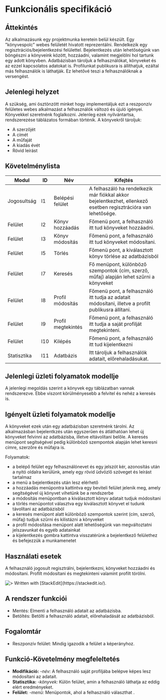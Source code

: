 # Funkcionális specifikáció

## Áttekintés

Az alkalmazásunk egy projektmunka keretein belül készült. Egy "könyvespolc" webes felületét hivatott reprezentálni. Rendelkezik egy regisztrációs/bejelentkezési felülettel. Bejelentkezés után lehetőségünk van böngészni a könyveink között, hozzáadni, valamint megjelölni hol tartunk egy adott könyvben. Adatbázisban tároljuk a felhasználókat, könyveket és az ezzel kapcsolatos adatokat is. Profilunkat publikusra is állíthatjuk, ezáltal más felhasználók is láthatják. Ez lehetővé teszi a felhasználóknak a versengést.

## Jelenlegi helyzet
A szükség, ami ösztönzött minket hogy implementáljuk ezt a reszponzív felületes webes alkalmazást a felhasználók változó és újuló igényei. 
Könyvekkel szeretnénk foglalkozni. Jelenleg ezek nyilvántartsa, rendszerezése táblázatos formában történik.
A könyvekről tároljuk:
- A szerzőjét
- A címét
- A műfaját
- A kiadás évét
- Rövid leírást

## Követelménylista
|    Modul    | ID |       Név          |                                                        Kifejtés                                                |
|-------------|----|--------------------|----------------------------------------------------------------------------------------------------------------|
| Jogosultság | I1 | Belépési felület   | A felhaszáló ha rendelkezik már fiókkal akkor bejelentkezhet, ellenkező esetben regisztrációra van lehetősége. |
|   Felület   | I2 | Könyv hozzáadás    | Főmenü pont, a felhasználó itt tud könyveket hozzáadni.                                                        |
|   Felület   | I3 | Könyv módosítás    | Főmenü pont, a felhasználó itt tud könyveket módosítani.                                                       |
|   Felület   | I5 | Törlés             | Főmenü pont, a kiválasztott könyv törlése az adatbázisból                                                      |
|   Felület   | I7 | Keresés            | Fő menüpont, különböző szempontok (cím, szerző, műfaj) alapján lehet szűrni a könyveket                        |
|   Felület   | I8 | Profil módosítás   | Főmenü pont, a felhasználó itt tudja az adatait módosítani, illetve a profilt publikusra állítani.             |
|   Felület   | I9 | Profil megtekintés | Főmenü pont, a felhasználó itt tudja a saját profilját megtekinteni.                  |
|   Felület   | I10 | Kilépés            | Főmenü pont, a felhasználó itt tud kijelentkezni                                                              |
| Statisztika | I11 | Adatbázis          | Itt tároljuk a felhasználók adatait, előrehaladásukat.                                                        |

## Jelenlegi üzleti folyamatok modellje
A jelenlegi megoldás szerint a könyvek egy táblázatban vannak rendszerezve. Ebbe viszont körülményesebb a felvitel és nehéz
a keresés is.

## Igényelt üzleti folyamatok modellje
A könyveket ezek után egy adatbázisban szeretnénk tárolni.
Az alkalmazásban bejelentkzés után egyszerűen és átláthatóan lehet új könyveket felvinni az adatbázisba,
illetve eltávolítani belőle.
A keresés menüpont segítségével pedig különböző szempontok alapján lehet keresni címre, szerzőre és műfajra is.

Folyamatok:
- a belépő felület egy felhasználónevet és egy jelszót kér, azonosítás után a nyitó oldalra kerülünk, amely egy rövid
üdvözlő szöveget és leírást tartalmaz
- a menü a bejelentkezés után lesz elérhető
- a hozzáadás menüpontra kattintva egy beviteli felület jelenik meg, amely segítségével új könyvet vihetünk be a rendszerbe
- a módosítás menüpontban a kiválasztott könyv adatait tudjuk módosítani
- a törlés menüpontot választva egy kiválasztott könyvet el tudunk távolítani az adatbázisból
- a keresés menüpont alatt különböző szempontok szerint (cím, szerző, műfaj) tudjuk szűrni és kilistázni a könyveket
- a profil módosítása menüpont alatt lehetőségünk van megváltoztatni jelszavunkat és egyéb adatainkat
- a kijelentkezés gombra kattintva visszatérünk a bejelentkező felülethez és befejezzük a munkamenetet

## Használati esetek
A felhasználó jogosult regisztrálni, bejelentkezni, könyveket hozzáadni és módosítani. Profilt módosítani és megtekinteni valamint profilt törölni.



![> Written with \[StackEdit\](https://stackedit.io/).](https://www.planttext.com/api/plantuml/img/JP4nRiCm34LtdOBmb0ovG8OYIxVUeM1DsYOYImP5moY2thro6BNUzD-dnF-XMp5KM-SO8Wy6ba5bd0n8b7kJdC9rBQpN41RixpWoB9e7YVm89-LHYh6UG_UHHqcmYKsGS6R0HB1WALjMwW0BdE8-KIVVIUgQwUyTTxdIpnSvXv__RLyvtyiZT8LH-ycbNt5INqGYIBmTlOggGHpP-CYTL6lE9CEtMo1fo3hZtjR7reNGFCTU_d9vQrMRVhPfuXY-CK_NLCtJZXwXATyKRfoe_i4l)
## A rendszer funkciói
- Mentés: Elmenti a felhasználó adatait az adatbázisba. 
- Betöltés: Betölti a felhasználó adatait, előrehaladását az adatbázisból.

## Fogalomtár 
- Reszponzív felület: Mindig igazodik a felület a képerányhoz.

## Funkció-Követelmény megfeleltetés
- **Modifikáció:** *-név:* A felhasználó saját profiljába belépve képes lesz módosítani az adatait.
- **Statisztika:** *-könyvek:* Külön felület, amin a felhasználó láthatja az eddig elért eredményeket.
- **Felület:** *-menü:* Menüpontok, ahol a felhasználó választhat .

